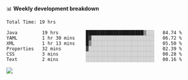 

📊 **Weekly development breakdown**
<!--START_SECTION:waka-->

```text
Total Time: 19 hrs

Java         19 hrs          █████████████████████▒░░░   84.74 %
YAML         1 hr 30 mins    █▓░░░░░░░░░░░░░░░░░░░░░░░   06.72 %
XML          1 hr 13 mins    █▒░░░░░░░░░░░░░░░░░░░░░░░   05.50 %
Properties   32 mins         ▓░░░░░░░░░░░░░░░░░░░░░░░░   02.39 %
CSS          3 mins          ░░░░░░░░░░░░░░░░░░░░░░░░░   00.28 %
Text         2 mins          ░░░░░░░░░░░░░░░░░░░░░░░░░   00.16 %
```

<!--END_SECTION:waka-->

<p align="left" dir="auto">
  <a href="#">
    <img src="https://github-readme-stats.vercel.app/api?username=JiHongYuan&show_icons=true&inc">
  </a>
</p>
